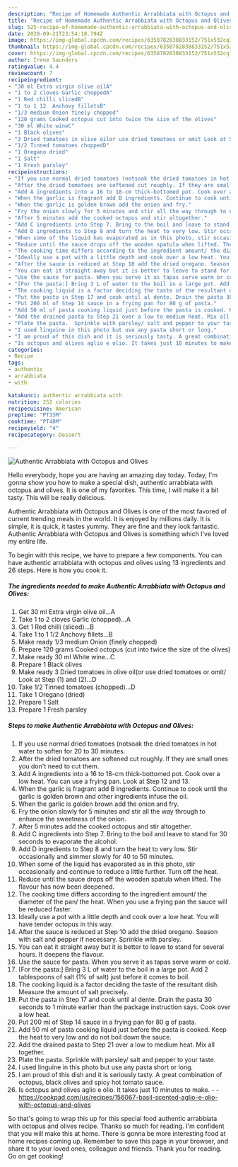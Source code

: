 ```yaml
---
description: "Recipe of Homemade Authentic Arrabbiata with Octopus and Olives"
title: "Recipe of Homemade Authentic Arrabbiata with Octopus and Olives"
slug: 525-recipe-of-homemade-authentic-arrabbiata-with-octopus-and-olives
date: 2020-09-21T23:54:18.794Z
image: https://img-global.cpcdn.com/recipes/6358782838833152/751x532cq70/authentic-arrabbiata-with-octopus-and-olives-recipe-main-photo.jpg
thumbnail: https://img-global.cpcdn.com/recipes/6358782838833152/751x532cq70/authentic-arrabbiata-with-octopus-and-olives-recipe-main-photo.jpg
cover: https://img-global.cpcdn.com/recipes/6358782838833152/751x532cq70/authentic-arrabbiata-with-octopus-and-olives-recipe-main-photo.jpg
author: Irene Saunders
ratingvalue: 4.4
reviewcount: 7
recipeingredient:
- "30 ml Extra virgin olive oilA"
- "1 to 2 cloves Garlic choppedA"
- "1 Red chilli slicedB"
- "1 to 1 12  Anchovy filletsB"
- "1/3 medium Onion finely chopped"
- "120 grams Cooked octopus cut into twice the size of the olives"
- "30 ml White wineC"
- "1 Black olives"
- "3 Dried tomatoes in olive oilor use dried tomatoes or omit Look at Step 1 and 2D"
- "1/2 Tinned tomatoes choppedD"
- "1 Oregano dried"
- "1 Salt"
- "1 Fresh parsley"
recipeinstructions:
- "If you use normal dried tomatoes (notsoak the dried tomatoes in hot water to soften for 20 to 30 minutes."
- "After the dried tomatoes are softened cut roughly. If they are small ones you don&#39;t need to cut them."
- "Add A ingredients into a 16 to 18-cm thick-bottomed pot. Cook over a low heat. You can use a frying pan. Look at Step 12 and 13."
- "When the garlic is fragrant add B ingredients. Continue to cook until the garlic is golden brown and other ingredients infuse the oil."
- "When the garlic is golden brown add the onion and fry."
- "Fry the onion slowly for 5 minutes and stir all the way through to enhance the sweetness of the onion."
- "After 5 minutes add the cooked octopus and stir altogether."
- "Add C ingredients into Step 7. Bring to the boil and leave to stand for 30 seconds to evaporate the alcohol."
- "Add D ingredients to Step 8 and turn the heat to very low. Stir occasionally and simmer slowly for 40 to 50 minutes."
- "When some of the liquid has evaporated as in this photo, stir occasionally and continue to reduce a little further. Turn off the heat."
- "Reduce until the sauce drops off the wooden spatula when lifted. The flavour has now been deepened."
- "The cooking time differs according to the ingredient amount/ the diameter of the pan/ the heat. When you use a frying pan the sauce will be reduced faster."
- "Ideally use a pot with a little depth and cook over a low heat. You will have tender octopus in this way."
- "After the sauce is reduced at Step 10 add the dried oregano. Season with salt and pepper if necessary. Sprinkle with parsley."
- "You can eat it straight away but it is better to leave to stand for several hours. It deepens the flavour."
- "Use the sauce for pasta. When you serve it as tapas serve warm or cold."
- "[For the pasta:] Bring 3 L of water to the boil in a large pot. Add 2 tablespoons of salt (1% of salt) just before it comes to boil."
- "The cooking liquid is a factor deciding the taste of the resultant dish. Measure the amount of salt precisely."
- "Put the pasta in Step 17 and cook until al dente. Drain the pasta 30 seconds to 1 minute earlier than the package instruction says. Cook over a low heat."
- "Put 200 ml of Step 14 sauce in a frying pan for 80 g of pasta."
- "Add 50 ml of pasta cooking liquid just before the pasta is cooked. Keep the heat to very low and do not boil down the sauce."
- "Add the drained pasta to Step 21 over a low to medium heat. Mix all together."
- "Plate the pasta.  Sprinkle with parsley/ salt and pepper to your taste."
- "I used linguine in this photo but use any pasta short or long."
- "I am proud of this dish and it is seriously tasty. A great combination of octopus, black olives and spicy hot tomato sauce."
- "Is octopus and olives aglio e olio. It takes just 10 minutes to make.  https://cookpad.com/us/recipes/156067-basil-scented-aglio-e-olio-with-octopus-and-olives"
categories:
- Recipe
tags:
- authentic
- arrabbiata
- with

katakunci: authentic arrabbiata with 
nutrition: 252 calories
recipecuisine: American
preptime: "PT33M"
cooktime: "PT48M"
recipeyield: "4"
recipecategory: Dessert

---
```



![Authentic Arrabbiata with Octopus and Olives](https://img-global.cpcdn.com/recipes/6358782838833152/751x532cq70/authentic-arrabbiata-with-octopus-and-olives-recipe-main-photo.jpg)

Hello everybody, hope you are having an amazing day today. Today, I'm gonna show you how to make a special dish, authentic arrabbiata with octopus and olives. It is one of my favorites. This time, I will make it a bit tasty. This will be really delicious.



Authentic Arrabbiata with Octopus and Olives is one of the most favored of current trending meals in the world. It is enjoyed by millions daily. It is simple, it is quick, it tastes yummy. They are fine and they look fantastic. Authentic Arrabbiata with Octopus and Olives is something which I've loved my entire life.


To begin with this recipe, we have to prepare a few components. You can have authentic arrabbiata with octopus and olives using 13 ingredients and 26 steps. Here is how you cook it.

<!--inarticleads1-->

##### The ingredients needed to make Authentic Arrabbiata with Octopus and Olives:

1. Get 30 ml Extra virgin olive oil...A
1. Take 1 to 2 cloves Garlic (chopped)...A
1. Get 1 Red chilli (sliced)...B
1. Take 1 to 1 1/2  Anchovy fillets...B
1. Make ready 1/3 medium Onion (finely chopped)
1. Prepare 120 grams Cooked octopus (cut into twice the size of the olives)
1. Make ready 30 ml White wine...C
1. Prepare 1 Black olives
1. Make ready 3 Dried tomatoes in olive oil(or use dried tomatoes or omit/ Look at Step (1) and (2)...D
1. Take 1/2 Tinned tomatoes (chopped)...D
1. Take 1 Oregano (dried)
1. Prepare 1 Salt
1. Prepare 1 Fresh parsley




<!--inarticleads2-->

##### Steps to make Authentic Arrabbiata with Octopus and Olives:

1. If you use normal dried tomatoes (notsoak the dried tomatoes in hot water to soften for 20 to 30 minutes.
1. After the dried tomatoes are softened cut roughly. If they are small ones you don&#39;t need to cut them.
1. Add A ingredients into a 16 to 18-cm thick-bottomed pot. Cook over a low heat. You can use a frying pan. Look at Step 12 and 13.
1. When the garlic is fragrant add B ingredients. Continue to cook until the garlic is golden brown and other ingredients infuse the oil.
1. When the garlic is golden brown add the onion and fry.
1. Fry the onion slowly for 5 minutes and stir all the way through to enhance the sweetness of the onion.
1. After 5 minutes add the cooked octopus and stir altogether.
1. Add C ingredients into Step 7. Bring to the boil and leave to stand for 30 seconds to evaporate the alcohol.
1. Add D ingredients to Step 8 and turn the heat to very low. Stir occasionally and simmer slowly for 40 to 50 minutes.
1. When some of the liquid has evaporated as in this photo, stir occasionally and continue to reduce a little further. Turn off the heat.
1. Reduce until the sauce drops off the wooden spatula when lifted. The flavour has now been deepened.
1. The cooking time differs according to the ingredient amount/ the diameter of the pan/ the heat. When you use a frying pan the sauce will be reduced faster.
1. Ideally use a pot with a little depth and cook over a low heat. You will have tender octopus in this way.
1. After the sauce is reduced at Step 10 add the dried oregano. Season with salt and pepper if necessary. Sprinkle with parsley.
1. You can eat it straight away but it is better to leave to stand for several hours. It deepens the flavour.
1. Use the sauce for pasta. When you serve it as tapas serve warm or cold.
1. [For the pasta:] Bring 3 L of water to the boil in a large pot. Add 2 tablespoons of salt (1% of salt) just before it comes to boil.
1. The cooking liquid is a factor deciding the taste of the resultant dish. Measure the amount of salt precisely.
1. Put the pasta in Step 17 and cook until al dente. Drain the pasta 30 seconds to 1 minute earlier than the package instruction says. Cook over a low heat.
1. Put 200 ml of Step 14 sauce in a frying pan for 80 g of pasta.
1. Add 50 ml of pasta cooking liquid just before the pasta is cooked. Keep the heat to very low and do not boil down the sauce.
1. Add the drained pasta to Step 21 over a low to medium heat. Mix all together.
1. Plate the pasta.  Sprinkle with parsley/ salt and pepper to your taste.
1. I used linguine in this photo but use any pasta short or long.
1. I am proud of this dish and it is seriously tasty. A great combination of octopus, black olives and spicy hot tomato sauce.
1. Is octopus and olives aglio e olio. It takes just 10 minutes to make. -  - https://cookpad.com/us/recipes/156067-basil-scented-aglio-e-olio-with-octopus-and-olives




So that's going to wrap this up for this special food authentic arrabbiata with octopus and olives recipe. Thanks so much for reading. I'm confident that you will make this at home. There is gonna be more interesting food at home recipes coming up. Remember to save this page in your browser, and share it to your loved ones, colleague and friends. Thank you for reading. Go on get cooking!
